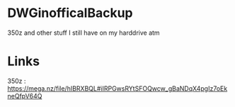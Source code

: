 # DWGinofficalBackup
350z and other stuff I still have on my harddrive atm

# Links
350z : https://mega.nz/file/hIBRXBQL#iIRPGwsRYtSFOQwcw_gBaNDqX4pgIz7oEkneQfpV64Q

